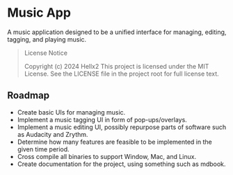 # Music App

A music application designed to be a unified interface for managing, editing, tagging, and playing music.

> License Notice
>
> Copyright (c) 2024 Hellx2
> This project is licensed under the MIT License.
> See the LICENSE file in the project root for full license text.

## Roadmap

- Create basic UIs for managing music.
- Implement a music tagging UI in form of pop-ups/overlays.
- Implement a music editing UI, possibly repurpose parts of software such as Audacity and Zrythm.
- Determine how many features are feasible to be implemented in the given time period.
- Cross compile all binaries to support Window, Mac, and Linux.
- Create documentation for the project, using something such as mdbook.
